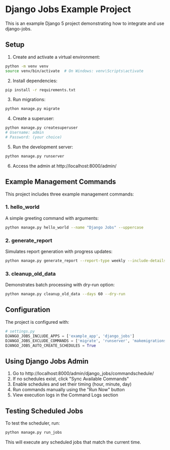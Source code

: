 # Django Jobs Example Project

This is an example Django 5 project demonstrating how to integrate and use django-jobs.

## Setup

1. Create and activate a virtual environment:
```bash
python -m venv venv
source venv/bin/activate  # On Windows: venv\Scripts\activate
```

2. Install dependencies:
```bash
pip install -r requirements.txt
```

3. Run migrations:
```bash
python manage.py migrate
```

4. Create a superuser:
```bash
python manage.py createsuperuser
# Username: admin
# Password: (your choice)
```

5. Run the development server:
```bash
python manage.py runserver
```

6. Access the admin at http://localhost:8000/admin/

## Example Management Commands

This project includes three example management commands:

### 1. hello_world
A simple greeting command with arguments:
```bash
python manage.py hello_world --name "Django Jobs" --uppercase
```

### 2. generate_report
Simulates report generation with progress updates:
```bash
python manage.py generate_report --report-type weekly --include-details --email user@example.com
```

### 3. cleanup_old_data
Demonstrates batch processing with dry-run option:
```bash
python manage.py cleanup_old_data --days 60 --dry-run
```

## Configuration

The project is configured with:

```python
# settings.py
DJANGO_JOBS_INCLUDE_APPS = ['example_app', 'django_jobs']
DJANGO_JOBS_EXCLUDE_COMMANDS = ['migrate', 'runserver', 'makemigrations', 'shell', 'startapp', 'startproject', 'test', 'createsuperuser']
DJANGO_JOBS_AUTO_CREATE_SCHEDULES = True
```

## Using Django Jobs Admin

1. Go to http://localhost:8000/admin/django_jobs/commandschedule/
2. If no schedules exist, click "Sync Available Commands"
3. Enable schedules and set their timing (hour, minute, day)
4. Run commands manually using the "Run Now" button
5. View execution logs in the Command Logs section

## Testing Scheduled Jobs

To test the scheduler, run:
```bash
python manage.py run_jobs
```

This will execute any scheduled jobs that match the current time.